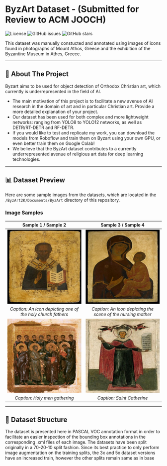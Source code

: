 # ByzArt Dataset - (Submitted for Review to ACM JOOCH)

![License](https://img.shields.io/badge/license-MIT-blue.svg)
![GitHub issues](https://img.shields.io/github/issues/p1nkpan7er/ByzArt2K)
![GitHub stars](https://img.shields.io/github/stars/p1nkpan7er/ByzArt2K)

This dataset was manually constucted and annotated using images of icons found in photographs of Mount Athos, Greece and the exhibition of the Byzantine Museum in Athes, Greece. 


---

## 📖 About The Project
Byzart aims to be used for object detection of Orthodox Christian art, which currently is underrepresented in the field of AI.
* The main motivation of this project is to facilitate a new avenue of AI research in the domain of art and in particular Christian art.
Provide a more detailed explanation of your project.
* Our dataset has been used for both complex and more lightweight networks: ranging from YOLO8 to YOLO12 networks, as well as DETR/RT-DETR and RF-DETR.
* If you would like to test and replicate my work, you can download the models from Roboflow and train them on Byzart using your own GPU, or even better train them on Google Colab!
* We believe that the ByzArt dataset contributes to a currently underrepresented avenue of religious art data for deep learning technologies.

---

## 📊 Dataset Preview

Here are some sample images from the datasets, which are located in the `/ByzArt2K/Documents/ByzArt` directory of this repository.

### Image Samples


| Sample 1 / Sample 2 | Sample 3 / Sample 4 |
| :---: | :---: |
| ![Alt text for image 1](./Documents/ByzArt/byzart_base.v1i.voc/test/138876558_jpg.rf.ce3e810e83dab7aec9b72f6c1cebaa7c.jpg) | ![Alt text for image 2](./Documents/ByzArt/byzart_base.v1i.voc/test/167880916_jpg.rf.eeb9c8b686d384bbfa0e97557a671425.jpg) |
| *Caption: An icon depicting one of the holy church fathers* | *Caption: An icon depicting the scene of the nursing mother* |
| ![Alt text for image 3](./Documents/ByzArt/byzart_base.v1i.voc/valid/00004741-2_jpg.rf.b962ab350648499b555eca807ff4f4c7.jpg) | ![Alt text for image 4](./Documents/ByzArt/byzart_base.v1i.voc/valid/474031874_jpg.rf.76387b67a83fe9597e5544e14e653ae8.jpg) |
| *Caption: Holy men gathering* | *Caption: Saint Catherine* |



---

## 📁 Dataset Structure

The dataset is presented here in PASCAL VOC annotation format in order to facilitate an easier inspection of the bounding box annotations in the corresponding .xml files of each image.
The datasets have been split originally in a 70-20-10 split fashion. Since its best practice to only perform image augmentation on the training splits, the 3x and 5x dataset versions have an increased train, however the other splits remain same as in base
